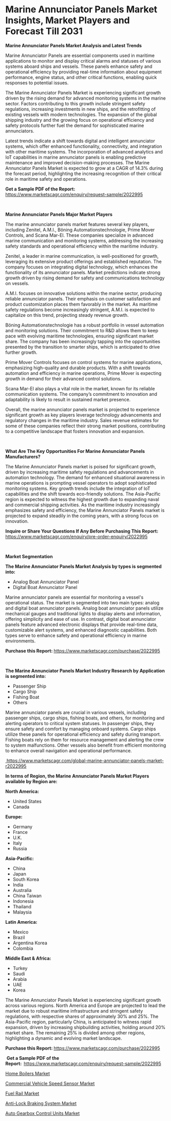 <p><h1>Marine Annunciator Panels Market Insights, Market Players and Forecast Till 2031</h1></p><p><strong>Marine Annunciator Panels Market Analysis and Latest Trends</strong></p>
<p><p>Marine Annunciator Panels are essential components used in maritime applications to monitor and display critical alarms and statuses of various systems aboard ships and vessels. These panels enhance safety and operational efficiency by providing real-time information about equipment performance, engine status, and other critical functions, enabling quick responses to potential issues.</p><p>The Marine Annunciator Panels Market is experiencing significant growth driven by the rising demand for advanced monitoring systems in the marine sector. Factors contributing to this growth include stringent safety regulations, increasing investments in new ships, and the retrofitting of existing vessels with modern technologies. The expansion of the global shipping industry and the growing focus on operational efficiency and safety protocols further fuel the demand for sophisticated marine annunciators.</p><p>Latest trends indicate a shift towards digital and intelligent annunciator systems, which offer enhanced functionality, connectivity, and integration with other maritime systems. The incorporation of advanced analytics and IoT capabilities in marine annunciator panels is enabling predictive maintenance and improved decision-making processes. The Marine Annunciator Panels Market is expected to grow at a CAGR of 14.3% during the forecast period, highlighting the increasing recognition of their critical role in maritime safety and operations.</p></p>
<p><strong>Get a Sample PDF of the Report:&nbsp;</strong> <a href="https://www.marketscagr.com/enquiry/request-sample/2022995?utm_campaign=1684&utm_medium=2&utm_source=Github&utm_content=ia&utm_term=28102024&utm_id=marine-annunciator-panels">https://www.marketscagr.com/enquiry/request-sample/2022995</a></p>
<p>&nbsp;</p>
<p><strong>Marine Annunciator Panels Major Market Players</strong></p>
<p><p>The marine annunciator panels market features several key players, including Zenitel, A.M.I., Böning Automationstechnologie, Prime Mover Controls, and Scana Mar-El. These companies specialize in advanced marine communication and monitoring systems, addressing the increasing safety standards and operational efficiency within the maritime industry.</p><p>Zenitel, a leader in marine communication, is well-positioned for growth, leveraging its extensive product offerings and established reputation. The company focuses on integrating digital technology, which enhances the functionality of its annunciator panels. Market predictions indicate strong growth driven by rising demand for safety and communications technology on vessels.</p><p>A.M.I. focuses on innovative solutions within the marine sector, producing reliable annunciator panels. Their emphasis on customer satisfaction and product customization places them favorably in the market. As maritime safety regulations become increasingly stringent, A.M.I. is expected to capitalize on this trend, projecting steady revenue growth.</p><p>Böning Automationstechnologie has a robust portfolio in vessel automation and monitoring solutions. Their commitment to R&D allows them to keep pace with evolving maritime technologies, ensuring significant market share. The company has been increasingly tapping into the opportunities presented by the transition to smarter ships, which is anticipated to drive further growth.</p><p>Prime Mover Controls focuses on control systems for marine applications, emphasizing high-quality and durable products. With a shift towards automation and efficiency in marine operations, Prime Mover is expecting growth in demand for their advanced control solutions.</p><p>Scana Mar-El also plays a vital role in the market, known for its reliable communication systems. The company’s commitment to innovation and adaptability is likely to result in sustained market presence.</p><p>Overall, the marine annunciator panels market is projected to experience significant growth as key players leverage technology advancements and regulatory changes in the maritime industry. Sales revenue estimates for some of these companies reflect their strong market positions, contributing to a competitive landscape that fosters innovation and expansion.</p></p>
<p>&nbsp;</p>
<p><strong>What Are The Key Opportunities For Marine Annunciator Panels Manufacturers?</strong></p>
<p><p>The Marine Annunciator Panels market is poised for significant growth, driven by increasing maritime safety regulations and advancements in automation technology. The demand for enhanced situational awareness in marine operations is prompting vessel operators to adopt sophisticated monitoring systems. Key growth trends include the integration of IoT capabilities and the shift towards eco-friendly solutions. The Asia-Pacific region is expected to witness the highest growth due to expanding naval and commercial shipping activities. As the maritime industry increasingly emphasizes safety and efficiency, the Marine Annunciator Panels market is projected to expand steadily in the coming years, with a strong focus on innovation.</p></p>
<p><strong>Inquire or Share Your Questions If Any Before Purchasing This Report:</strong> <a href="https://www.marketscagr.com/enquiry/pre-order-enquiry/2022995?utm_campaign=1684&utm_medium=2&utm_source=Github&utm_content=ia&utm_term=28102024&utm_id=marine-annunciator-panels">https://www.marketscagr.com/enquiry/pre-order-enquiry/2022995</a></p>
<p>&nbsp;</p>
<p><strong>Market Segmentation</strong></p>
<p><strong>The Marine Annunciator Panels Market Analysis by types is segmented into:</strong></p>
<p><ul><li>Analog Boat Annunciator Panel</li><li>Digital Boat Annunciator Panel</li></ul></p>
<p><p>Marine annunciator panels are essential for monitoring a vessel's operational status. The market is segmented into two main types: analog and digital boat annunciator panels. Analog boat annunciator panels utilize mechanical gauges and traditional lights to display alerts and information, offering simplicity and ease of use. In contrast, digital boat annunciator panels feature advanced electronic displays that provide real-time data, customizable alert systems, and enhanced diagnostic capabilities. Both types serve to enhance safety and operational efficiency in marine environments.</p></p>
<p><strong>Purchase this Report:&nbsp;</strong><a href="https://www.marketscagr.com/purchase/2022995?utm_campaign=1684&utm_medium=2&utm_source=Github&utm_content=ia&utm_term=28102024&utm_id=marine-annunciator-panels">https://www.marketscagr.com/purchase/2022995</a></p>
<p>&nbsp;</p>
<p><strong>The Marine Annunciator Panels Market Industry Research by Application is segmented into:</strong></p>
<p><ul><li>Passenger Ship</li><li>Cargo Ship</li><li>Fishing Boat</li><li>Others</li></ul></p>
<p><p>Marine annunciator panels are crucial in various vessels, including passenger ships, cargo ships, fishing boats, and others, for monitoring and alerting operators to critical system statuses. In passenger ships, they ensure safety and comfort by managing onboard systems. Cargo ships utilize these panels for operational efficiency and safety during transport. Fishing boats rely on them for resource management and alerting the crew to system malfunctions. Other vessels also benefit from efficient monitoring to enhance overall navigation and operational performance.</p></p>
<p><a href="https://www.marketscagr.com/global-marine-annunciator-panels-market-r2022995?utm_campaign=1684&utm_medium=2&utm_source=Github&utm_content=ia&utm_term=28102024&utm_id=marine-annunciator-panels">&nbsp;https://www.marketscagr.com/global-marine-annunciator-panels-market-r2022995</a></p>
<p><strong>In terms of Region, the Marine Annunciator Panels Market Players available by Region are:</strong></p>
<p>
    <p> <strong> North America: </strong>
        <ul>
            <li>United States</li>
            <li>Canada</li>
        </ul>
        </p> 
    <p> <strong> Europe: </strong>
        <ul>
            <li>Germany</li>
            <li>France</li>
            <li>U.K.</li>
            <li>Italy</li>
            <li>Russia</li>
        </ul>
        </p> 
    <p> <strong> Asia-Pacific: </strong>
        <ul>
            <li>China</li>
            <li>Japan</li>
            <li>South Korea</li>
            <li>India</li>
            <li>Australia</li>
            <li>China Taiwan</li>
            <li>Indonesia</li>
            <li>Thailand</li>
            <li>Malaysia</li>
        </ul>
        </p> 
    <p> <strong> Latin America: </strong>
        <ul>
            <li>Mexico</li>
            <li>Brazil</li>
            <li>Argentina Korea</li>
            <li>Colombia</li>
        </ul>
        </p> 
    <p> <strong> Middle East & Africa: </strong>
        <ul>
            <li>Turkey</li>
            <li>Saudi</li>
            <li>Arabia</li>
            <li>UAE</li>
            <li>Korea</li>
        </ul>
    </p>
    </p>
<p><p>The Marine Annunciator Panels Market is experiencing significant growth across various regions. North America and Europe are projected to lead the market due to robust maritime infrastructure and stringent safety regulations, with respective shares of approximately 30% and 25%. The Asia-Pacific region, particularly China, is anticipated to witness rapid expansion, driven by increasing shipbuilding activities, holding around 20% market share. The remaining 25% is divided among other regions, highlighting a dynamic and evolving market landscape.</p></p>
<p><strong>Purchase this Report: </strong><a href="https://www.marketscagr.com/purchase/2022995?utm_campaign=1684&utm_medium=2&utm_source=Github&utm_content=ia&utm_term=28102024&utm_id=marine-annunciator-panels">https://www.marketscagr.com/purchase/2022995</a></p>
<p>&nbsp;<strong>Get a Sample PDF of the Report:&nbsp;&nbsp;</strong><a href="https://www.marketscagr.com/enquiry/request-sample/2022995?utm_campaign=1684&utm_medium=2&utm_source=Github&utm_content=ia&utm_term=28102024&utm_id=marine-annunciator-panels">https://www.marketscagr.com/enquiry/request-sample/2022995</a></p>
<p><strong></strong></p>
<p><p><a href="https://www.linkedin.com/pulse/insights-home-boilers-industry-market-financial-status-size-dpblc?utm_campaign=1684&utm_medium=2&utm_source=Github&utm_content=ia&utm_term=28102024&utm_id=marine-annunciator-panels">Home Boilers Market</a></p><p><a href="https://www.linkedin.com/pulse/global-commercial-vehicle-speed-sensor-market-focus-application-2qvcc?utm_campaign=1684&utm_medium=2&utm_source=Github&utm_content=ia&utm_term=28102024&utm_id=marine-annunciator-panels">Commercial Vehicle Speed Sensor Market</a></p><p><a href="https://www.linkedin.com/pulse/fuel-rail-market-investigation-industry-evolution-forecast-67vue?utm_campaign=1684&utm_medium=2&utm_source=Github&utm_content=ia&utm_term=28102024&utm_id=marine-annunciator-panels">Fuel Rail Market</a></p><p><a href="https://www.linkedin.com/pulse/insights-anti-lock-braking-system-industry-market-financial-ofxwc?utm_campaign=1684&utm_medium=2&utm_source=Github&utm_content=ia&utm_term=28102024&utm_id=marine-annunciator-panels">Anti-Lock Braking System Market</a></p><p><a href="https://www.linkedin.com/pulse/disruption-innovation-auto-gearbox-control-units-industry-market-ixgue?utm_campaign=1684&utm_medium=2&utm_source=Github&utm_content=ia&utm_term=28102024&utm_id=marine-annunciator-panels">Auto Gearbox Control Units Market</a></p></p>